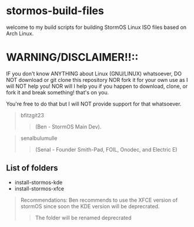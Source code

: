# stormos-build-files

welcome to my build scripts for building StormOS Linux ISO files based on Arch Linux.

# WARNING/DISCLAIMER!!::

IF you don't know ANYTHING about Linux (GNU/LINUX) whatsoever, DO NOT download or git 
clone this repository NOR fork it for your own use as I will NOT help you! NOR will I 
help you if you happen to download, clone, or fork it and break something! that's on you. 


You're free to do that but I will NOT provide support for that whatsoever.





> bfitzgit23 
>> (Ben - StormOS Main Dev).

> senalbulumulle 
>> (Senal - Founder Smith-Pad, FOIL, Onodec, and Electric E)



## List of folders 


- install-stormos-kde
- install-stormos-xfce



> Recommendations: Ben recommends to use the XFCE version of stormOS since soon the KDE version will be deprecrated. 
>> The folder will be renamed deprecrated


